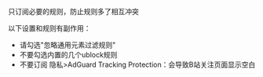只订阅必要的规则，防止规则多了相互冲突

以下设置和规则有副作用：
 - 请勾选"忽略通用元素过滤规则"
 - 不要勾选内置的几个ublock规则
 - 不要订阅 隐私>AdGuard Tracking Protection：会导致B站关注页面显示空白